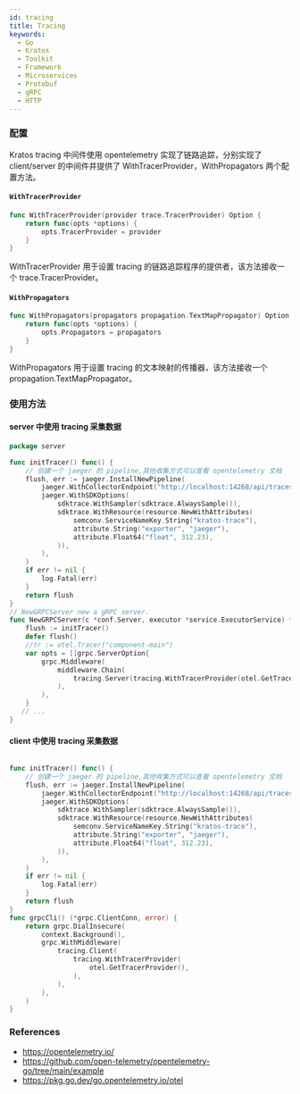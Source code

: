 ```yaml
---
id: tracing
title: Tracing
keywords:
  - Go
  - Kratos
  - Toolkit
  - Framework
  - Microservices
  - Protobuf
  - gRPC
  - HTTP
---
```

### 配置
Kratos tracing 中间件使用 opentelemetry 实现了链路追踪，分别实现了 client/server 的中间件并提供了 WithTracerProvider，WithPropagators 两个配置方法。

#### `WithTracerProvider`

```go
func WithTracerProvider(provider trace.TracerProvider) Option {
	return func(opts *options) {
		opts.TracerProvider = provider
	}
}    
```

WithTracerProvider 用于设置 tracing 的链路追踪程序的提供者，该方法接收一个 trace.TracerProvider。

#### `WithPropagators`

```go
func WithPropagators(propagators propagation.TextMapPropagator) Option {
	return func(opts *options) {
		opts.Propagators = propagators
	}
}
```


WithPropagators 用于设置 tracing 的文本映射的传播器，该方法接收一个 propagation.TextMapPropagator。

### 使用方法

#### server 中使用 tracing 采集数据

```go
package server

func initTracer() func() {
	// 创建一个 jaeger 的 pipeline,其他收集方式可以查看 opentelemetry 文档
	flush, err := jaeger.InstallNewPipeline(
		jaeger.WithCollectorEndpoint("http://localhost:14268/api/traces"),
		jaeger.WithSDKOptions(
			sdktrace.WithSampler(sdktrace.AlwaysSample()),
			sdktrace.WithResource(resource.NewWithAttributes(
				semconv.ServiceNameKey.String("kratos-trace"),
				attribute.String("exporter", "jaeger"),
				attribute.Float64("float", 312.23),
			)),
		),
	)
	if err != nil {
		log.Fatal(err)
	}
	return flush
}
// NewGRPCServer new a gRPC server.
func NewGRPCServer(c *conf.Server, executor *service.ExecutorService) *grpc.Server {
	flush := initTracer()
	defer flush()
	//tr := otel.Tracer("component-main")
	var opts = []grpc.ServerOption{
		grpc.Middleware(
			middleware.Chain(
				tracing.Server(tracing.WithTracerProvider(otel.GetTracerProvider())),
			),
		),
	}
   // ...
}
```

#### client 中使用 tracing 采集数据

```go

func initTracer() func() {
	// 创建一个 jaeger 的 pipeline,其他收集方式可以查看 opentelemetry 文档
	flush, err := jaeger.InstallNewPipeline(
		jaeger.WithCollectorEndpoint("http://localhost:14268/api/traces"),
		jaeger.WithSDKOptions(
			sdktrace.WithSampler(sdktrace.AlwaysSample()),
			sdktrace.WithResource(resource.NewWithAttributes(
				semconv.ServiceNameKey.String("kratos-trace"),
				attribute.String("exporter", "jaeger"),
				attribute.Float64("float", 312.23),
			)),
		),
	)
	if err != nil {
		log.Fatal(err)
	}
	return flush
}
func grpcCli() (*grpc.ClientConn, error) {
	return grpc.DialInsecure(
		context.Background(),
		grpc.WithMiddleware(
			tracing.Client(
				tracing.WithTracerProvider(
					otel.GetTracerProvider(),
				),
			),
		),
	)
}
```

### References

* https://opentelemetry.io/
* https://github.com/open-telemetry/opentelemetry-go/tree/main/example
* https://pkg.go.dev/go.opentelemetry.io/otel
